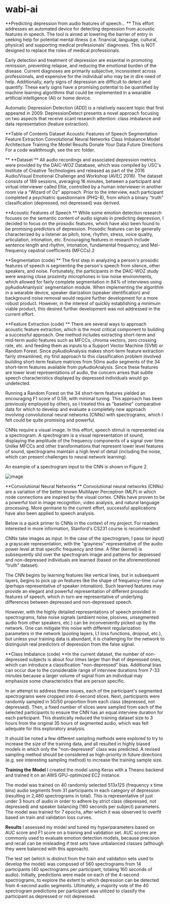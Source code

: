 # wabi-ai
**Predicting depression from audio features of speech...
**
This effort addresses an automated device for detecting depression from acoustic features in speech. The tool is aimed at lowering the barrier of entry in seeking help for potential mental illness (i.e. financial, language, cultural, physical) and supporting medical professionals' diagnoses. This is NOT designed to replace the roles of medical professionals. 

Early detection and treatment of depression are essential in promoting remission, preventing relapse, and reducing the emotional burden of the disease. Current diagnoses are primarily subjective, inconsistent across professionals, and expensive for the individual who may be in dire need of help. Additionally, early signs of depression are difficult to detect and quantify. These early signs have a promising potential to be quantified by machine learning algorithms that could be implemented in a wearable artificial intelligence (AI) or home device.

Automatic Depression Detection (ADD) is a relatively nascent topic that first appeared in 2009. DepressionDetect presents a novel approach focusing on two aspects that receive scant research attention: class imbalance and data representation (feature extraction).

**Table of Contents
Dataset
Acoustic Features of Speech
Segmentation
Feature Extraction
Convolutional Neural Networks
Class Imbalance
Model Architecture
Training the Model
Results
Donate Your Data
Future Directions
For a code walkthrough, see the src folder. 

**
**Dataset
**
All audio recordings and associated depression metrics were provided by the DAIC-WOZ Database, which was compiled by USC's Institute of Creative Technologies and released as part of the 2016 Audio/Visual Emotional Challenge and Workshop (AVEC 2016). The dataset consists of 189 sessions, averaging 16 minutes, between a participant and virtual interviewer called Ellie, controlled by a human interviewer in another room via a "Wizard of Oz" approach. Prior to the interview, each participant completed a psychiatric questionnaire (PHQ-8), from which a binary "truth" classification (depressed, not depressed) was derived.


**Acoustic Features of Speech
**
While some emotion detection research focuses on the semantic content of audio signals in predicting depression, I decided to focus on the prosodic features, which have also been found to be promising predictors of depression. Prosodic features can be generally characterized by a listener as pitch, tone, rhythm, stress, voice quality, articulation, intonation, etc. Encouraging features in research include sentence length and rhythm, intonation, fundamental frequency, and Mel-frequency cepstral coefficients (MFCCs).2

**Segmentation (code)
**
The first step in analyzing a person's prosodic features of speech is segmenting the person's speech from silence, other speakers, and noise. Fortunately, the participants in the DAIC-WOZ study were wearing close proximity microphones in low noise environments, which allowed for fairly complete segmentation in 84% of interviews using pyAudioAnanlysis' segmentation module. When implementing the algorithm in a wearable device, speaker diarization (speaker identification) and background noise removal would require further development for a more robust product. However, in the interest of quickly establishing a minimum viable product, this desired further development was not addressed in the current effort.


**Feature Extraction (code)
**
There are several ways to approach acoustic feature extraction, which is the most critical component to building a successful approach. One method includes extracting short-term and mid-term audio features such as MFCCs, chroma vectors, zero crossing rate, etc. and feeding them as inputs to a Support Vector Machine (SVM) or Random Forest. Since pyAudioAnalysis makes short-term feature extraction fairly streamlined, my first approach to this classification problem involved building short-term feature matrices from 50ms audio segments of the 34 short-term features available from pyAudioAnalysis. Since these features are lower level representations of audio, the concern arises that subtle speech characteristics displayed by depressed individuals would go undetected.

Running a Random Forest on the 34 short-term features yielded an encouraging F1 score of 0.59, with minimal tuning. This approach has been previously employed by others, so I treated this as "baseline" comparative data for which to develop and evaluate a completely new approach involving convolutional neural networks (CNNs) with spectrograms, which I felt could be quite promising and powerful.

CNNs require a visual image. In this effort, speech stimuli is represented via a spectrogram. A spectrogram is a visual representation of sound, displaying the amplitude of the frequency components of a signal over time. Unlike MFCCs and other transformations that represent lower level features of sound, spectrograms maintain a high level of detail (including the noise, which can present challenges to neural network learning).

An example of a spectrogram input to the CNN is shown in Figure 2.

![image](https://github.com/chloeyw/wabi-ai/assets/140864981/223c85b5-1ac4-43e8-8b7c-8157030a0ce4)


**Convolutional Neural Networks
**
Convolutional neural networks (CNNs) are a variation of the better known Multilayer Perceptron (MLP) in which node connections are inspired by the visual cortex. CNNs have proven to be a powerful tool in image recognition, video analysis, and natural language processing. More germane to the current effort, successful applications have also been applied to speech analysis.

Below is a quick primer to CNNs in the context of my project. For readers interested in more information, Stanford's CS231 course is recommended! 

CNNs take images as input. In the case of the spectrogram, I pass (or input) a grayscale representation, with the "grayness" representative of the audio power level at that specific frequency and time. A filter (kernel) is subsequently slid over the spectrogram image and patterns for depressed and non-depressed individuals are learned (based on the aforementioned "truth" dataset).

The CNN begins by learning features like vertical lines, but in subsequent layers, begins to pick up on features like the shape of frequency-time curve (perhaps representative of speaker intonation). Such learned features may provide an elegant and powerful representation of different prosodic features of speech, which in turn are representative of underlying differences between depressed and non-depressed speech.

However, with the highly detailed representations of speech provided in spectrograms, false noise signals (ambient noise, plosives, unsegmented audio from other speakers, etc.) can be inconveniently picked up by the network. One can mitigate this noise with different regularization parameters in the network (pooling layers, L1 loss functions, dropout, etc.), but unless your training data is abundant, it is challenging for the network to distinguish real predictors of depression from the false signal.


**Class Imbalance (code)
**In the current dataset, the number of non-depressed subjects is about four times larger than that of depressed ones, which can introduce a classification "non-depressed" bias. Additional bias can occur due to the considerable range of interview durations from 7-33 minutes because a larger volume of signal from an individual may emphasize some characteristics that are person specific.

In an attempt to address these issues, each of the participant's segmented spectrograms were cropped into 4-second slices. Next, participants were randomly sampled in 50/50 proportion from each class (depressed, not depressed). Then, a fixed number of slices were sampled from each of the selected participants to ensure the CNN has an equal interview duration for each participant. This drastically reduced the training dataset size to 3 hours from the original 35 hours of segmented audio, which was felt adequate for this exploratory analysis.

It should be noted a few different sampling methods were explored to try to increase the size of the training data, and all resulted in highly biased models in which only the "non-depressed" class was predicted. A revised sampling method should be considered as high-priority in future directions (e.g. see interesting sampling method) to increase the training sample size.


**Training the Model**
I created the model using Keras with a Theano backend and trained it on an AWS GPU-optimized EC2 instance.

The model was trained on 40 randomly selected 513x125 (frequency x time bins) audio segments from 31 participants in each category of depression (resulting in 2,480 spectrograms in total). This is representative of just under 3 hours of audio in order to adhere by strict class (depressed, not depressed) and speaker balancing (160 seconds per subject) parameters. The model was trained for 7 epochs, after which it was observed to overfit based on train and validation loss curves.


**Results**
I assessed my model and tuned my hyperparameters based on AUC score and F1 score on a training and validation set. AUC scores are commonly used to evaluate emotion detection models, because precision and recall can be misleading if test sets have unbalanced classes (although they were balanced with this approach).

The test set (which is distinct from the train and validation sets used to develop the model) was composed of 560 spectrograms from 14 participants (40 spectrograms per participant, totaling 160 seconds of audio). Initially, predictions were made on each of the 4-second spectrograms, to explore the extent to which depression can be detected from 4-second audio segments. Ultimately, a majority vote of the 40 spectrogram predictions per participant was utilized to classify the participant as depressed or not depressed.

